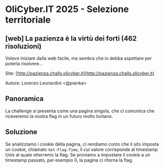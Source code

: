 # OliCyber.IT 2025 - Selezione territoriale

## [web] La pazienza è la virtù dei forti (462 risoluzioni)

Volevo iniziare dalla web facile, ma sembra che io debba aspettare per poterla risolvere...

Site: [http://pazienza.challs.olicyber.it](http://pazienza.challs.olicyber.it)

Autore: Lorenzo Leonardini <@pianka>

## Panoramica

La challenge si presenta come una pagina singola, che ci comunica che riceveremo la nostra flag in un futuro molto lontano.

## Soluzione

Se analizziamo i cookie della pagina, ci rendiamo conto che il sito imposta un cookie, chiamato `Get-Flag-Time`, il cui valore corrisponde al timestamp Unix al quale otterremo la flag.
Se proviamo a impostare il cookie a un timestamp passato, per esempio 0, la pagina ci ritorna la flag.
